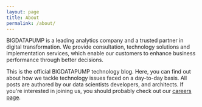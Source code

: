 ```yaml
---
layout: page
title: About
permalink: /about/
---
```


BIGDATAPUMP is a leading analytics company and a trusted partner in digital transformation. We provide consultation, technology solutions and implementation services, which enable our customers to enhance business performance through better decisions.

This is the official BIGDATAPUMP technology blog. Here, you can find out about how we tackle technology issues faced on a day-to-day basis. 
All posts are authored by our data scientists developers, and architects. If you're interested in joining us, you should probably check out our [careers page](http://www.bigdatapump.com/careers/).